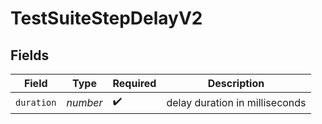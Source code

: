# TestSuiteStepDelayV2


## Fields

| Field                          | Type                           | Required                       | Description                    |
| ------------------------------ | ------------------------------ | ------------------------------ | ------------------------------ |
| `duration`                     | *number*                       | :heavy_check_mark:             | delay duration in milliseconds |